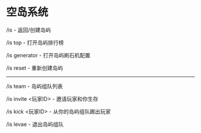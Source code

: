 # 空岛系统

/is - 返回/创建岛屿

/is top - 打开岛屿排行榜

/is generator - 打开岛屿刷石机配置

/is reset - 重新创建岛屿

---

/is team - 岛屿组队列表

/is invite <玩家ID> - 邀请玩家和你生存

/is kick <玩家ID> - 从你的岛屿组队踢出玩家

/is levae - 退出岛屿组队